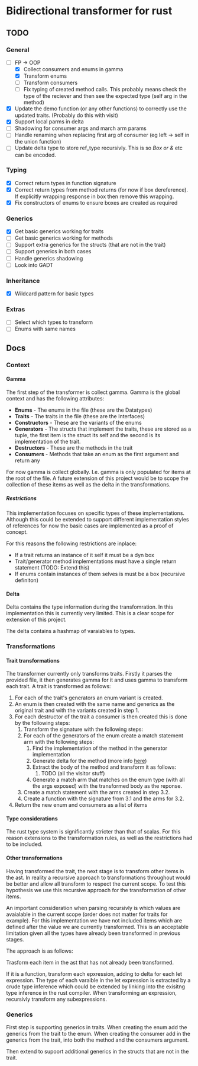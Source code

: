# Bidirectional transformer for rust

## TODO

### General

- [ ] FP -> OOP 
    - [x] Collect consumers and enums in gamma
    - [x] Transform enums
    - [ ] Transform consumers
    - [ ] Fix typing of created method calls. This probably means check the type of the reciever and then see the expected type (self arg in the method)
- [x] Update the demo function (or any other functions) to correctly use the updated traits. (Probably do this with visit)
- [x] Support local parms in delta
- [ ] Shadowing for consumer args and march arm params
- [ ] Handle renaming when replacing first arg of consumer (eg left -> self in the union function)
- [ ] Update delta type to store ref_type recursivly. This is so *Box or &* etc can be encoded.

### Typing 

- [x] Correct return types in function signature
- [x] Correct return types from method returns (for now if box dereference). If explicitly wrapping response in box then remove this wrapping.
- [x] Fix constructors of enums to ensure boxes are created as required
 
### Generics

- [x] Get basic generics working for traits
- [ ] Get basic generics working for methods 
- [ ] Support extra generics for the structs (that are not in the trait) 
- [ ] Support generics in both cases 
- [ ] Handle generics shadowing 
- [ ] Look into GADT 

### Inheritance

- [x] Wildcard pattern for basic types

### Extras 

- [ ] Select which types to transform
- [ ] Enums with same names

## Docs

### Context

#### Gamma

The first step of the transformer is collect gamma. Gamma is the global context and has the following attributes:

- **Enums** - The enums in the file (these are the Datatypes)
- **Traits** - The traits in the file (these are the Interfaces)
- **Constructors** - These are the variants of the enums 
- **Generators** - The structs that implement the traits, these are stored as a tuple, the first item is the struct its self and the second is its implementation of the trait.
- **Destructors** - These are the methods in the trait
- **Consumers** - Methods that take an enum as the first argument and return any

For now gamma is collect globally. I.e. gamma is only populated for items at the root of the file. A future extension of this project would be to scope the collection of these items as well as the delta in the transformations.

##### Restrictions

This implementation focuses on specific types of these implementations. Although this could be extended to support different implementation styles of references for now the basic cases are implemented as a proof of concept.

For this reasons the following restrictions are inplace:

- If a trait returns an instance of it self it must be a dyn box
- Trait/generator method implementations must have a single return statement (TODO: Extend this)
- If enums contain instances of them selves is must be a box (recursive definiton)

#### Delta 

Delta contains the type information during the transfomration. In this implementation this is currently very limited. This is a clear scope for extension of this project.

The delta contains a hashmap of varaiables to types. 

### Transformations 

#### Trait transformations 

The transformer currently only transforms traits. Firstly it parses the provided file, it then generates gamma for it and uses gamma to transform each trait. A trait is transformed as follows:

1. For each of the trait's generators an enum variant is created.
2. An enum is then created with the same name and generics as the original trait and with the variants created in step 1.
3. For each destructor of the trait a consumer is then created this is done by the following steps:
   1. Transform the signature with the following steps:
   2. For each of the generators of the enum create a match statement arm with the following steps:
      1. Find the implementation of the method in the generator implementation
      2. Generate delta for the method (more info [here](#Delta))
      3. Extract the body of the method and transform it as follows:
         1. TODO (all the visitor stuff)
      4. Generate a match arm that matches on the enum type (with all the args exposed) with the transformed body as the reponse.
   3. Create a match statement with the arms created in step 3.2.
   4. Create a function with the signature from 3.1 and the arms for 3.2.
4. Return the new enum and consumers as a list of items

#### Type considerations

The rust type system is significantly stricter than that of scalas. For this reason extensions to the transformation rules, as well as the restrictions had to be included.

#### Other transformations 

Having transformed the trait, the next stage is to transform other items in the ast. In reality a recursive approach to transformations throughout would be better and allow all transform to respect the current scope. To test this hypothesis we use this recursive approach for the transformation of other items. 

An important consideration when parsing recursivly is which values are avaialable in the current scope (order does not matter for traits for example). For this implementation we have not included items which are defined after the value we are currently transformed. This is an acceptable limitation given all the types have already been transformed in previous stages.

The approach is as follows:

Trasform each item in the ast that has not already been transformed.

If it is a function, transform each epxression, adding to delta for each let expression. The type of each varaible in the let expression is extracted by a crude type inference which could be extended by linking into the exisitng type inference in the rust compiler. When transforming an expression, recursivly transform any subexpressions.

### Generics

First step is supporting generics in traits. 
When creating the enum add the generics from the trait to the enum.
When creating the consumer add in the generics from the trait, into both the method and the consumers argument.

Then extend to supoort additional generics in the structs that are not in the trait.


